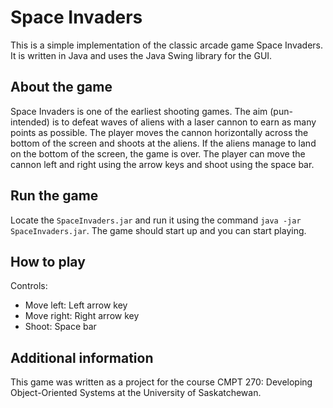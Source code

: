 # Space Invaders

This is a simple implementation of the classic arcade game Space Invaders. It is written in Java and uses the Java Swing library for the GUI.

## About the game

Space Invaders is one of the earliest shooting games. The aim (pun-intended) is to defeat waves of aliens with a laser cannon to earn as many points as possible. The player moves the cannon horizontally across the bottom of the screen and shoots at the aliens. If the aliens manage to land on the bottom of the screen, the game is over. The player can move the cannon left and right using the arrow keys and shoot using the space bar.

## Run the game

Locate the `SpaceInvaders.jar` and run it using the command `java -jar SpaceInvaders.jar`. The game should start up and you can start playing.

## How to play

Controls:

- Move left: Left arrow key
- Move right: Right arrow key
- Shoot: Space bar

## Additional information

This game was written as a project for the course CMPT 270: Developing Object-Oriented Systems at the University of Saskatchewan.
